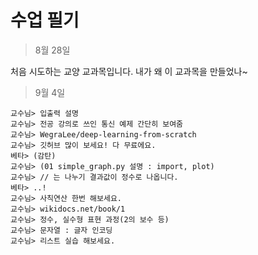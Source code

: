 # 수업 필기

> 8월 28일

처음 시도하는 교양 교과목입니다. 내가 왜 이 교과목을 만들었나~

> 9월 4일

```
교수님> 입출력 설명
교수님> 전공 강의로 쓰인 통신 예제 간단히 보여줌
교수님> WegraLee/deep-learning-from-scratch 
교수님> 깃허브 많이 보세요! 다 무료에요.
베타> (감탄)
교수님> (01 simple_graph.py 설명 : import, plot)
교수님> // 는 나누기 결과값이 정수로 나옵니다.
베타> ..!
교수님> 사칙연산 한번 해보세요.
교수님> wikidocs.net/book/1
교수님> 정수, 실수형 표현 과정(2의 보수 등)
교수님> 문자열 : 글자 인코딩
교수님> 리스트 실습 해보세요.
```

